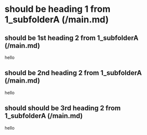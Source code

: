 # should be heading 1 from 1_subfolderA (/main.md) 



## should be 1st heading 2 from 1_subfolderA (/main.md) 


hello

## should be 2nd heading 2 from 1_subfolderA (/main.md) 

hello

## should should be 3rd heading 2 from 1_subfolderA (/main.md)

hello
